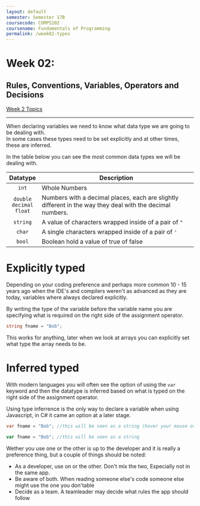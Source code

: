 ```yaml
---
layout: default
semester: Semester 17B
coursecode: COMP5202
coursename: Fundamentals of Programming
permalink: /week02-types
---
```


# Week 02:
## Rules, Conventions, Variables, Operators and Decisions

<a href="./week02-index.html" class="btn btn-default">Week 2 Topics</a> 

---

When declaring variables we need to know what data type we are going to be dealing with.  
In some cases these types need to be set explicitly and at other times, these are inferred.

In the table below you can see the most common data types we will be dealing with.

| Datatype | Description |
| :---: | --- |
| `int` | Whole Numbers |
| `double`<br>`decimal`<br>`float` | Numbers with a decimal places, each are slightly different in the way they deal with the decimal numbers. |
| `string` | A value of characters wrapped inside of a pair of `"` |
| `char` | A single characters wrapped inside of a pair of `'` |
| `bool` | Boolean hold a value of true of false |

# Explicitly typed

Depending on your coding preference and perhaps more common 10 - 15 years ago when the IDE's and compilers weren't as advanced as they are today, variables where always declared explicitly.

By writing the type of the variable before the variable name you are specifying what is required on the right side of the assignment operator.

```csharp
string fname = "Bob";
```

This works for anything, later when we look at arrays you can explicitly set what type the array needs to be.

# Inferred typed

With modern languages you will often see the option of using the `var` keyword and then the datatype is inferred based on what is typed on the right side of the assignment operator.

Using type inferrence is the only way to declare a variable when using Javascript, in C# it came an option at a later stage.

```csharp
var fname = "Bob"; //this will be seen as a string (hover your mouse over the word var)
```

```javascript
var fname = "Bob"; //this will be seen as a string
```

Wether you use one or the other is up to the developer and it is really a preference thing, but a couple of things should be noted:

* As a developer, use on or the other. Don't mix the two, Especially not in the same app.
* Be aware of both. When reading someone else's code someone else might use the one you don'table
* Decide as a team. A teamleader may decide what rules the app should follow



